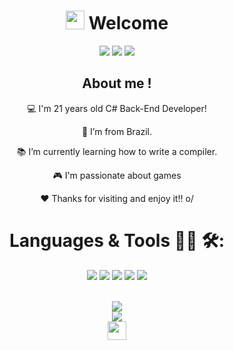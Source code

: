 <h1 align = "center"> <img src=https://github.com/TheDudeThatCode/TheDudeThatCode/blob/master/Assets/Hi.gif?raw=true width="30"> Welcome</h1>


<div align = "Center" >
<a href="mailto:ygorareda@gmail.com" ><code><img src="https://img.shields.io/badge/-ygorareda@gmail.com-c14438?style=flat-square&logo=Gmail&logoColor=white&link=mailto:sakshamtaneja7861@gmail.com"></code></a>
<a href="https://www.linkedin.com/in/ygor-borges-ar%C3%AAda-06934b186/"><code><img src="https://img.shields.io/badge/-YgorBorges-blue?style=flat-square&logo=Linkedin&logoColor=white&link=https://www.linkedin.com/in/YgorBorges/"></code></a>
<a href="https://twitter.com/ygor_areda"><code><img src="https://img.shields.io/badge/-@ygor_areda-1ca0f1?style=flat-square&labelColor=1ca0f1&logo=twitter&logoColor=white&link=https://twitter.com/ygor_areda"></code></a>

 
<h2 align = "center"> About me ! </h2>

:computer: I'm 21 years old C# Back-End Developer!

:house_with_garden: I’m from Brazil.

:books: I’m currently learning how to write a compiler.

🎮 I'm passionate about games

❤ Thanks for visiting and enjoy it!! o/


<h1> Languages & Tools 👨‍💻 🛠: </h1>

<code><img src="https://img.shields.io/badge/Python-FFD43B?style=for-the-badge&logo=python&logoColor=blue"></code>
<code><img src="https://img.shields.io/badge/C%23-239120?style=for-the-badge&logo=c-sharp&logoColor=white"></code>
<code><img src="https://img.shields.io/badge/HTML5-E34F26?style=for-the-badge&logo=html5&logoColor=white"></code>
<code><img src="https://img.shields.io/badge/CSS3-1572B6?style=for-the-badge&logo=css3&logoColor=white"></code>
<code><img src="https://img.shields.io/badge/PostgreSQL-316192?style=for-the-badge&logo=postgresql&logoColor=white"></code>

<br>
<img align="center" src="https://github-readme-stats.vercel.app/api?username=ygorareda&show_icons=true&theme=dracula&line_height=27" /> 

<br>
 <img align="center" src="https://github-readme-stats.vercel.app/api/top-langs/?username=ygorareda&theme=dracula&hide_langs_below=1" />


<br>
<img src=https://github.com/TheDudeThatCode/TheDudeThatCode/blob/master/Assets/Mario_Gameplay.gif width="30">
